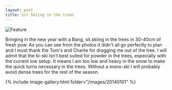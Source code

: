 ```yaml
---
layout: post
title: Sit Skiing in the trees
---
```


![Feature](http://damienstpierre.com/images/features/Slider-1-5.jpg)


Bringing in the new year with a Bang, sit skiing in the trees in 30-40cm of fresh pow. As you can see from the photos it didn't all go perfectly to plan and I must thank the Tom's and Charlie for dragging me out of the tree. I will admit that the bi-ski isn't best suited for powder in the trees, especially with the current low setup. It means I am too low and heavy in the snow to make the quick turns necessary in the trees. Without a mono-ski I will probably avoid dense trees for the rest of the season.


{% include image-gallery.html folder="/images/20140101" %}

